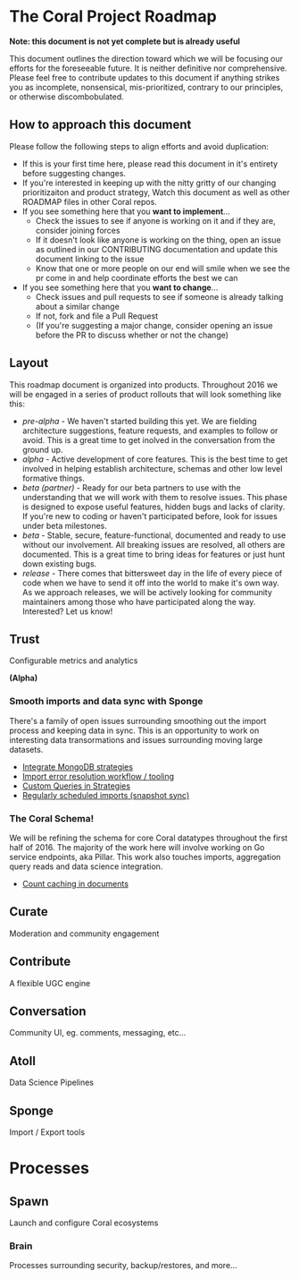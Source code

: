 # The Coral Project Roadmap

__Note: this document is not yet complete but is already useful__

This document outlines the direction toward which we will be focusing our efforts for the foreseeable future. It is neither definitive nor comprehensive. Please feel free to contribute updates to this document if anything strikes you as incomplete, nonsensical, mis-prioritized, contrary to our principles, or otherwise discombobulated.

## How to approach this document

Please follow the following steps to align efforts and avoid duplication:

* If this is your first time here, please read this document in it's entirety before suggesting changes. 
* If you're interested in keeping up with the nitty gritty of our changing prioritizaiton and product strategy, Watch this document as well as other ROADMAP files in other Coral repos.
* If you see something here that you __want to implement__...
	* Check the issues to see if anyone is working on it and if they are, consider joining forces
	* If it doesn't look like anyone is working on the thing, open an issue as outlined in our CONTRIBUTING documentation and update this document linking to the issue
	* Know that one or more people on our end will smile when we see the pr come in and help coordinate efforts the best we can
* If you see something here that you __want to change__...
	* Check issues and pull requests to see if someone is already talking about a similar change
	* If not, fork and file a Pull Request
	* (If you're suggesting a major change, consider opening an issue before the PR to discuss whether or not the change)
	
## Layout

This roadmap document is organized into products. Throughout 2016 we will be engaged in a series of product rollouts that will look something like this:

* _pre-alpha_ - We haven't started building this yet.  We are fielding architecture suggestions, feature requests, and examples to follow or avoid.  This is a great time to get inolved in the conversation from the ground up.
* _alpha_ - Active development of core features.  This is the best time to get involved in helping establish architecture, schemas and other low level formative things.
* _beta (partner)_ - Ready for our beta partners to use with the understanding that we will work with them to resolve issues. This phase is designed to expose useful features, hidden bugs and lacks of clarity.  If you're new to coding or haven't participated before, look for issues under beta milestones.
* _beta_ - Stable, secure, feature-functional, documented and ready to use without our involvement.  All breaking issues are resolved, all others are documented. This is a great time to bring ideas for features or just hunt down existing bugs.
* _release_ - There comes that bittersweet day in the life of every piece of code when we have to send it off into the world to make it's own way. As we approach releases, we will be actively looking for community maintainers among those who have participated along the way. Interested? Let us know!

## Trust 
Configurable metrics and analytics

__(Alpha)__

### Smooth imports and data sync with Sponge

There's a family of open issues surrounding smoothing out the import process and keeping data in sync.  This is an opportunity to work on interesting data transormations and issues surrounding moving large datasets.

* [Integrate MongoDB strategies](https://github.com/coralproject/sponge/issues/19)
* [Import error resolution workflow / tooling](https://github.com/coralproject/sponge/issues/13)
* [Custom Queries in Strategies](https://github.com/coralproject/sponge/issues/16)
* [Regularly scheduled imports (snapshot sync)](https://github.com/coralproject/sponge/issues/17)

### The Coral Schema!

We will be refining the schema for core Coral datatypes throughout the first half of 2016. The majority of the work here will involve working on Go service endpoints, aka Pillar. This work also touches imports, aggregation query reads and data science integration.

* [Count caching in documents](https://github.com/coralproject/pillar/issues/7)


## Curate 
Moderation and community engagement


## Contribute
A flexible UGC engine


## Conversation
Community UI, eg. comments, messaging, etc...


## Atoll 
Data Science Pipelines


## Sponge
Import / Export tools

# Processes

## Spawn
Launch and configure Coral ecosystems

### Brain
Processes surrounding security, backup/restores, and more...
